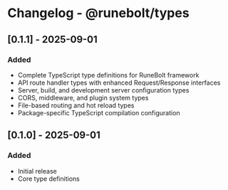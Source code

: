 # Changelog - @runebolt/types

## [0.1.1] - 2025-09-01

### Added
- Complete TypeScript type definitions for RuneBolt framework
- API route handler types with enhanced Request/Response interfaces
- Server, build, and development server configuration types
- CORS, middleware, and plugin system types
- File-based routing and hot reload types
- Package-specific TypeScript compilation configuration

## [0.1.0] - 2025-09-01

### Added
- Initial release
- Core type definitions